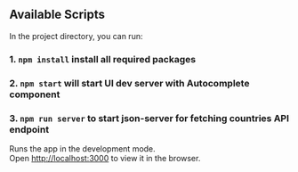 ## Available Scripts

In the project directory, you can run:

### 1. `npm install` install all required packages
### 2. `npm start` will start UI dev server with Autocomplete component
### 3.  `npm run server` to start json-server for fetching countries API endpoint

Runs the app in the development mode.\
Open [http://localhost:3000](http://localhost:3000) to view it in the browser.
